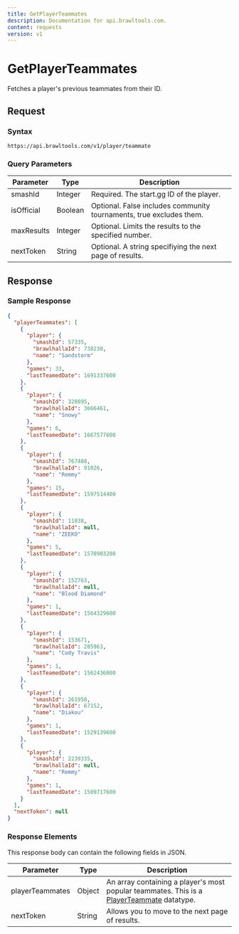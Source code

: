 ```yaml
---
title: GetPlayerTeammates
description: Documentation for api.brawltools.com.
content: requests
version: v1
---
```


# GetPlayerTeammates

Fetches a player's previous teammates from their ID.

## Request

### Syntax

```url
https://api.brawltools.com/v1/player/teammate
```

### Query Parameters

| Parameter  | Type    | Description                                                         |
| ---------- | ------- | ------------------------------------------------------------------- |
| smashId    | Integer | Required. The start.gg ID of the player.                            |
| isOfficial | Boolean | Optional. False includes community tournaments, true excludes them. |
| maxResults | Integer | Optional. Limits the results to the specified number.               |
| nextToken  | String  | Optional. A string specifiying the next page of results.            |

## Response

### Sample Response

```json
{
  "playerTeammates": [
    {
      "player": {
        "smashId": 57335,
        "brawlhallaId": 738230,
        "name": "Sandstorm"
      },
      "games": 33,
      "lastTeamedDate": 1691337600
    },
    {
      "player": {
        "smashId": 328895,
        "brawlhallaId": 3666461,
        "name": "Snowy"
      },
      "games": 6,
      "lastTeamedDate": 1667577600
    },
    {
      "player": {
        "smashId": 767408,
        "brawlhallaId": 91026,
        "name": "Remmy"
      },
      "games": 15,
      "lastTeamedDate": 1597514400
    },
    {
      "player": {
        "smashId": 11838,
        "brawlhallaId": null,
        "name": "ZEEKO"
      },
      "games": 5,
      "lastTeamedDate": 1570903200
    },
    {
      "player": {
        "smashId": 152763,
        "brawlhallaId": null,
        "name": "Blood Diamond"
      },
      "games": 1,
      "lastTeamedDate": 1564329600
    },
    {
      "player": {
        "smashId": 153671,
        "brawlhallaId": 285963,
        "name": "Cody Travis"
      },
      "games": 1,
      "lastTeamedDate": 1562436000
    },
    {
      "player": {
        "smashId": 261958,
        "brawlhallaId": 67152,
        "name": "Diakou"
      },
      "games": 1,
      "lastTeamedDate": 1529139600
    },
    {
      "player": {
        "smashId": 2239335,
        "brawlhallaId": null,
        "name": "Remmy"
      },
      "games": 1,
      "lastTeamedDate": 1509717600
    }
  ],
  "nextToken": null
}
```

### Response Elements

This response body can contain the following fields in JSON.

| Parameter       | Type   | Description                                                                                                                            |
| --------------- | ------ | -------------------------------------------------------------------------------------------------------------------------------------- |
| playerTeammates | Object | An array containing a player's most popular teammates. This is a <a href="../../datatypes/playerteammate">PlayerTeammate</a> datatype. |
| nextToken       | String | Allows you to move to the next page of results.                                                                                        |
